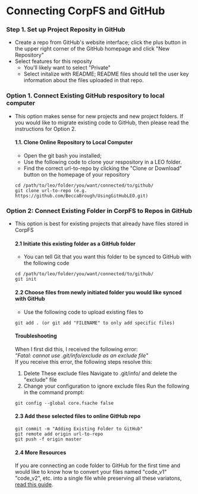 # Connecting CorpFS and GitHub

### Step 1. Set up Project Reposity in GitHub
- Create a repo from GitHub's website interface; click the plus button in the upper right corner of the GitHub homepage and click "New Repository"
- Select features for this reposity 
  - You'll likely want to select "Private"
  - Select initalize with README; README files should tell the user key information about the files uploaded in that repo.

### Option 1. Connect Existing GitHub respository to local computer
- This option makes sense for new projects and new project folders. If you would like to migrate existing code to GitHub, then please read the instructions for Option 2. 

  #### 1.1. Clone Online Repository to Local Computer 
  - Open the git bash you installed; 
  - Use the following code to clone your respository in a LEO folder. 
  - Find the correct url-to-repo by clicking the "Clone or Download" button on the homepage of your repository
  ```
  cd /path/to/leo/folder/you/want/connected/to/github/
  git clone url-to-repo (e.g. https://github.com/BeccaBrough/UsingGitHubLEO.git)
  ```
### Option 2:  Connect Existing Folder in CorpFS to Repos in GitHub

- This option is best for existing projects that already have files stored in CorpFS 

  #### 2.1 Initiate this existing folder as a GitHub folder 
  - You can tell Git that you want this folder to be synced to GitHub with the following code 
  ```
  cd /path/to/leo/folder/you/want/connected/to/github/
  git init
  ```

  #### 2.2 Choose files from newly initiated folder you would like synced with GitHub
  - Use the following code to upload existing files to 
  ```
  git add . (or git add "FILENAME" to only add specific files)
  ```
     #### Troubleshooting
     When I first did this, I received the following error: <br>
     *"Fatal: cannot use .git/info/exclude as an exclude file"*<br/> 
     If you receive this error, the following steps resolve this: 
     1. Delete These exclude files 
     Navigate to .git/info/ and delete the "exclude" file 
     2. Change your configuration to ignore exclude files 
     Run the following in the command prompt: 
     ```
     git config --global core.fsache false 
     ```
  #### 2.3 Add these selected files to online GitHub repo
  ```
  git commit -m "Adding Existing Folder to GitHub"
  git remote add origin url-to-repo
  git push -f origin master 
  ```

  #### 2.4 More Resources 
  If you are connecting an code folder to GitHub for the first time and would like to know how to convert your files named "code_v1" "code_v2", etc. into a single file while preserving all these variatons, [read this guide](https://github.com/BeccaBrough/UsingGitHubLEO/blob/master/Content/3.UploadExistingVersionsToGitHub.md).

